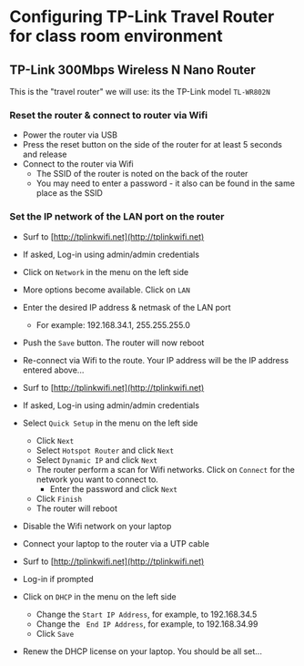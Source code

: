 # Configuring TP-Link Travel Router for class room environment

## TP-Link 300Mbps Wireless N Nano Router

This is the "travel router" we will use: its the TP-Link model `TL-WR802N`

### Reset the router & connect to router via Wifi

- Power the router via USB
- Press the reset button on the side of the router for at least 5 seconds and release
- Connect to the router via Wifi
    - The SSID of the router is noted on the back of the router
    - You may need to enter a password - it also can be found in the same place as the SSID

### Set the IP network of the LAN port on the router

- Surf to [http://tplinkwifi.net](http://tplinkwifi.net)
- If asked, Log-in using admin/admin credentials
- Click on `Network` in the menu on the left side
- More options become available. Click on `LAN`
- Enter the desired IP address & netmask of the LAN port
    - For example: 192.168.34.1, 255.255.255.0
- Push the `Save` button. The router will now reboot

- Re-connect via Wifi to the route. Your IP address will be the IP address entered above...
- Surf to [http://tplinkwifi.net](http://tplinkwifi.net)
- If asked, Log-in using admin/admin credentials
- Select `Quick Setup` in the menu on the left side
    - Click `Next`
    - Select `Hotspot Router` and click `Next`
    - Select `Dynamic IP` and click `Next`
    - The router perform a scan for Wifi networks. Click on `Connect` for the network you want to connect to.
        - Enter the password and click `Next`
    - Click `Finish`
    - The router will reboot


- Disable the Wifi network on your laptop
- Connect your laptop to the router via a UTP cable
- Surf to [http://tplinkwifi.net](http://tplinkwifi.net)
- Log-in if prompted
- Click on `DHCP` in the menu on the left side
    - Change the `Start IP Address`, for example, to 192.168.34.5
    - Change the ` End IP Address`, for example, to 192.168.34.99
    - Click `Save`
- Renew the DHCP license on your laptop. You should be all set...